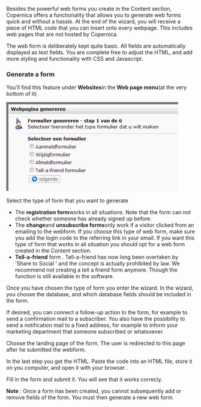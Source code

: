 Besides the powerful web forms you create in the Content section,
Copernica offers a functionality that allows you to generate web forms
quick and without a hassle. At the end of the wizard, you will receive a
piece of HTML code that you can insert onto every webpage. This includes
web pages that are not hosted by Copernica.

The web form is deliberately kept quite basic. All fields are
automatically displayed as text fields. You are complete free to adjust
the HTML, and add more styling and functionality with CSS and
Javascript.

### Generate a form

You'll find this feature under **Websites**in the **Web page menu**(at
the very bottom of it)

![](../images/webformuliergenereren.png)

Select the type of form that you want to generate

-   The **registration form**works in all situations. Note that the form
    can not check whether someone has already signed up before.
-   The **change**and **unsubscribe forms**only work if a visitor
    clicked from an emailing to the webform. If you choose this type of
    web form, make sure you add the login code to the referring link in
    your email. If you want this type of form that works in all
    situation you should opt for a web form created in the Content
    section.
-   **Tell-a-friend** form . Tell-a-friend has now long been overtaken
    by 'Share to Social ' and the concept is actually prohibited by law.
    We recommend not creating a tell a friend form anymore. Though the
    function is still available in the software.

Once you have chosen the type of form you enter the wizard. In the
wizard, you choose the database, and which database fields should be
included in the form.

If desired, you can connect a follow-up action to the form, for example
to send a confirmation mail to a subscriber. You also have the
possibility to send a notification mail to a fixed address, for example
to inform your marketing department that someone subscribed or
whatsoever.

Choose the landing page of the form. The user is redirected to this page
after he submitted the webform.

In the last step you get the HTML. Paste the code into an HTML file,
store it on you computer, and open it with your browser .

Fill in the form and submit it. You will see that it works correcly.

**Note** : Once a form has been created, you cannot subsequently add or
remove fields of the form. You must then generate a new web form.
